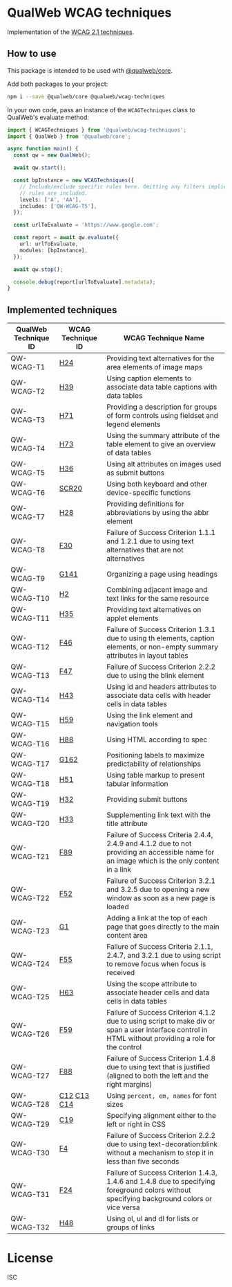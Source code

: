 # QualWeb WCAG techniques

Implementation of the [WCAG 2.1 techniques](https://www.w3.org/WAI/WCAG21/Techniques/).

## How to use

This package is intended to be used with [@qualweb/core](https://github.com/qualweb/core).

Add both packages to your project: 

```bash
npm i --save @qualweb/core @qualweb/wcag-techniques
```

In your own code, pass an instance of the `WCAGTechniques` class to QualWeb's evaluate method:

```typescript
import { WCAGTechniques } from '@qualweb/wcag-techniques';
import { QualWeb } from '@qualweb/core';

async function main() {
  const qw = new QualWeb();

  await qw.start();

  const bpInstance = new WCAGTechniques({
    // Include/exclude specific rules here. Omitting any filters implies *all*
    // rules are included.
    levels: ['A', 'AA'],
    includes: ['QW-WCAG-T5'],
  });

  const urlToEvaluate = 'https://www.google.com';

  const report = await qw.evaluate({
    url: urlToEvaluate,
    modules: [bpInstance],
  });

  await qw.stop();

  console.debug(report[urlToEvaluate].metadata);
}
```

## Implemented techniques

| QualWeb Technique ID | WCAG Technique ID                                                                                                                                                       | WCAG Technique Name                                                                                                                                  |
| -------------------- | ----------------------------------------------------------------------------------------------------------------------------------------------------------------------- | ---------------------------------------------------------------------------------------------------------------------------------------------------- |
| QW-WCAG-T1           | [H24](https://www.w3.org/WAI/WCAG21/Techniques/html/H24)                                                                                                                | Providing text alternatives for the area elements of image maps                                                                                      |
| QW-WCAG-T2           | [H39](https://www.w3.org/WAI/WCAG21/Techniques/html/H39)                                                                                                                | Using caption elements to associate data table captions with data tables                                                                             |
| QW-WCAG-T3           | [H71](https://www.w3.org/WAI/WCAG21/Techniques/html/H71)                                                                                                                | Providing a description for groups of form controls using fieldset and legend elements                                                               |
| QW-WCAG-T4           | [H73](https://www.w3.org/WAI/WCAG21/Techniques/html/H73)                                                                                                                | Using the summary attribute of the table element to give an overview of data tables                                                                  |
| QW-WCAG-T5           | [H36](https://www.w3.org/WAI/WCAG21/Techniques/html/H36)                                                                                                                | Using alt attributes on images used as submit buttons                                                                                                |
| QW-WCAG-T6           | [SCR20](https://www.w3.org/WAI/WCAG21/Techniques/client-side-script/SCR20)                                                                                              | Using both keyboard and other device-specific functions                                                                                              |
| QW-WCAG-T7           | [H28](https://www.w3.org/WAI/WCAG21/Techniques/html/H28)                                                                                                                | Providing definitions for abbreviations by using the abbr element                                                                                    |
| QW-WCAG-T8           | [F30](https://www.w3.org/WAI/WCAG21/Techniques/failures/F30)                                                                                                            | Failure of Success Criterion 1.1.1 and 1.2.1 due to using text alternatives that are not alternatives                                                |
| QW-WCAG-T9           | [G141](https://www.w3.org/WAI/WCAG21/Techniques/general/G141)                                                                                                           | Organizing a page using headings                                                                                                                     |
| QW-WCAG-T10          | [H2](https://www.w3.org/WAI/WCAG21/Techniques/html/H2)                                                                                                                  | Combining adjacent image and text links for the same resource                                                                                        |
| QW-WCAG-T11          | [H35](https://www.w3.org/WAI/WCAG21/Techniques/html/H35)                                                                                                                | Providing text alternatives on applet elements                                                                                                       |
| QW-WCAG-T12          | [F46](https://www.w3.org/WAI/WCAG21/Techniques/failures/F46)                                                                                                            | Failure of Success Criterion 1.3.1 due to using th elements, caption elements, or non-empty summary attributes in layout tables                      |
| QW-WCAG-T13          | [F47](https://www.w3.org/WAI/WCAG21/Techniques/failures/F47)                                                                                                            | Failure of Success Criterion 2.2.2 due to using the blink element                                                                                    |
| QW-WCAG-T14          | [H43](https://www.w3.org/WAI/WCAG21/Techniques/html/H43)                                                                                                                | Using id and headers attributes to associate data cells with header cells in data tables                                                             |
| QW-WCAG-T15          | [H59](https://www.w3.org/WAI/WCAG21/Techniques/html/H59)                                                                                                                | Using the link element and navigation tools                                                                                                          |
| QW-WCAG-T16          | [H88](https://www.w3.org/WAI/WCAG21/Techniques/html/H88)                                                                                                                | Using HTML according to spec                                                                                                                         |
| QW-WCAG-T17          | [G162](https://www.w3.org/WAI/WCAG21/Techniques/general/G162)                                                                                                           | Positioning labels to maximize predictability of relationships                                                                                       |
| QW-WCAG-T18          | [H51](https://www.w3.org/WAI/WCAG21/Techniques/html/H51)                                                                                                                | Using table markup to present tabular information                                                                                                    |
| QW-WCAG-T19          | [H32](https://www.w3.org/WAI/WCAG21/Techniques/html/H32)                                                                                                                | Providing submit buttons                                                                                                                             |
| QW-WCAG-T20          | [H33](https://www.w3.org/WAI/WCAG21/Techniques/html/H33)                                                                                                                | Supplementing link text with the title attribute                                                                                                     |
| QW-WCAG-T21          | [F89](https://www.w3.org/WAI/WCAG21/Techniques/failures/F89)                                                                                                            | Failure of Success Criteria 2.4.4, 2.4.9 and 4.1.2 due to not providing an accessible name for an image which is the only content in a link          |
| QW-WCAG-T22          | [F52](https://www.w3.org/WAI/WCAG21/Techniques/failures/F52)                                                                                                            | Failure of Success Criterion 3.2.1 and 3.2.5 due to opening a new window as soon as a new page is loaded                                             |
| QW-WCAG-T23          | [G1](https://www.w3.org/WAI/WCAG21/Techniques/general/G1)                                                                                                               | Adding a link at the top of each page that goes directly to the main content area                                                                    |
| QW-WCAG-T24          | [F55](https://www.w3.org/WAI/WCAG21/Techniques/failures/F55)                                                                                                            | Failure of Success Criteria 2.1.1, 2.4.7, and 3.2.1 due to using script to remove focus when focus is received                                       |
| QW-WCAG-T25          | [H63](https://www.w3.org/WAI/WCAG21/Techniques/html/H63)                                                                                                                | Using the scope attribute to associate header cells and data cells in data tables                                                                    |
| QW-WCAG-T26          | [F59](https://www.w3.org/WAI/WCAG21/Techniques/failures/F59)                                                                                                            | Failure of Success Criterion 4.1.2 due to using script to make div or span a user interface control in HTML without providing a role for the control |
| QW-WCAG-T27          | [F88](https://www.w3.org/WAI/WCAG21/Techniques/failures/F88)                                                                                                            | Failure of Success Criterion 1.4.8 due to using text that is justified (aligned to both the left and the right margins)                              |
| QW-WCAG-T28          | [C12](https://www.w3.org/WAI/WCAG21/Techniques/css/C12) [C13](https://www.w3.org/WAI/WCAG21/Techniques/css/C13) [C14](https://www.w3.org/WAI/WCAG21/Techniques/css/C14) | Using `percent, em, names` for font sizes                                                                                                            |
| QW-WCAG-T29          | [C19](https://www.w3.org/WAI/WCAG21/Techniques/css/C19)                                                                                                                 | Specifying alignment either to the left or right in CSS                                                                                              |
| QW-WCAG-T30          | [F4](https://www.w3.org/WAI/WCAG21/Techniques/failures/F4)                                                                                                              | Failure of Success Criterion 2.2.2 due to using text-decoration:blink without a mechanism to stop it in less than five seconds                       |
| QW-WCAG-T31          | [F24](https://www.w3.org/WAI/WCAG21/Techniques/failures/F24)                                                                                                            | Failure of Success Criterion 1.4.3, 1.4.6 and 1.4.8 due to specifying foreground colors without specifying background colors or vice versa           |
| QW-WCAG-T32          | [H48](https://www.w3.org/WAI/WCAG21/Techniques/html/H48)                                                                                                                | Using ol, ul and dl for lists or groups of links                                                                                                     |

# License

ISC
